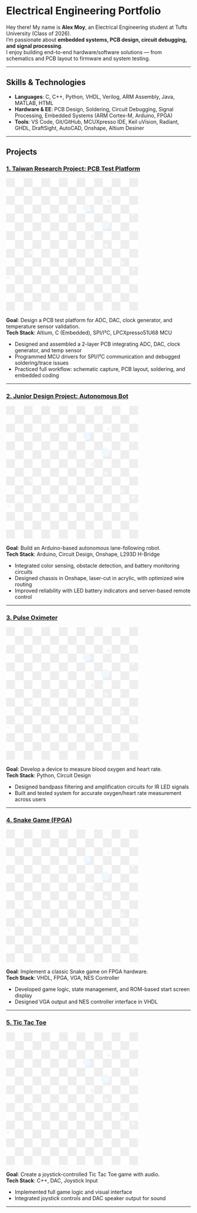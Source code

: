 # Electrical Engineering Portfolio

Hey there! My name is **Alex Moy**, an Electrical Engineering student at Tufts University (Class of 2026).  
I’m passionate about **embedded systems, PCB design, circuit debugging, and signal processing**.  
I enjoy building end-to-end hardware/software solutions — from schematics and PCB layout to firmware and system testing.

---

## Skills & Technologies

- **Languages**: C, C++, Python, VHDL, Verilog, ARM Assembly, Java, MATLAB, HTML  
- **Hardware & EE**: PCB Design, Soldering, Circuit Debugging, Signal Processing, Embedded Systems (ARM Cortex-M, Arduino, FPGA)  
- **Tools**: VS Code, Git/GitHub, MCUXpresso IDE, Keil uVision, Radiant, GHDL, DraftSight, AutoCAD, Onshape, Altium Desiner  

---

## Projects

### [1. Taiwan Research Project: PCB Test Platform](projects/taiwan.md)
![Temp Photo](images/tempphoto.jpg)

**Goal**: Design a PCB test platform for ADC, DAC, clock generator, and temperature sensor validation.  
**Tech Stack**: Altium, C (Embedded), SPI/I²C, LPCXpresso51U68 MCU  
- Designed and assembled a 2-layer PCB integrating ADC, DAC, clock generator, and temp sensor  
- Programmed MCU drivers for SPI/I²C communication and debugged soldering/trace issues  
- Practiced full workflow: schematic capture, PCB layout, soldering, and embedded coding  

---

### [2. Junior Design Project: Autonomous Bot](projects/junior-design.md)
![Temp Photo](images/tempphoto.jpg)

**Goal**: Build an Arduino-based autonomous lane-following robot.  
**Tech Stack**: Arduino, Circuit Design, Onshape, L293D H-Bridge  
- Integrated color sensing, obstacle detection, and battery monitoring circuits  
- Designed chassis in Onshape, laser-cut in acrylic, with optimized wire routing  
- Improved reliability with LED battery indicators and server-based remote control  

---

### [3. Pulse Oximeter](projects/pulse-ox.md)
![Temp Photo](images/tempphoto.jpg)

**Goal**: Develop a device to measure blood oxygen and heart rate.  
**Tech Stack**: Python, Circuit Design  
- Designed bandpass filtering and amplification circuits for IR LED signals  
- Built and tested system for accurate oxygen/heart rate measurement across users  

---

### [4. Snake Game (FPGA)](projects/snake.md)
![Temp Photo](images/tempphoto.jpg)

**Goal**: Implement a classic Snake game on FPGA hardware.  
**Tech Stack**: VHDL, FPGA, VGA, NES Controller  
- Developed game logic, state management, and ROM-based start screen display  
- Designed VGA output and NES controller interface in VHDL  

---

### [5. Tic Tac Toe](projects/tictactoe.md)
![Temp Photo](images/tempphoto.jpg)

**Goal**: Create a joystick-controlled Tic Tac Toe game with audio.  
**Tech Stack**: C++, DAC, Joystick Input  
- Implemented full game logic and visual interface  
- Integrated joystick controls and DAC speaker output for sound  

---

